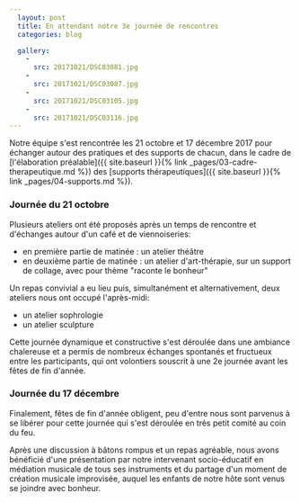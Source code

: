 ```yaml
---
  layout: post
  title: En attendant notre 3e journée de rencontres
  categories: blog

  gallery:
    -
      src: 20171021/DSC03081.jpg
    -
      src: 20171021/DSC03087.jpg
    -
      src: 20171021/DSC03105.jpg
    -
      src: 20171021/DSC03116.jpg
---
```


Notre équipe s'est rencontrée les 21 octobre et 17 décembre 2017 pour échanger
autour des pratiques et des supports de chacun, dans le cadre de
[l'élaboration préalable]({{ site.baseurl }}{% link _pages/03-cadre-therapeutique.md %})
des [supports thérapeutiques]({{ site.baseurl }}{% link _pages/04-supports.md %}).

### Journée du 21 octobre

Plusieurs ateliers ont été proposés après un temps de rencontre et d'échanges autour
d'un café et de viennoiseries:

- en première partie de matinée : un atelier théâtre
- en deuxième partie de matinée : un atelier d'art-thérapie, sur un support de collage, avec pour thème "raconte le bonheur"

Un repas convivial a eu lieu puis, simultanément et alternativement, deux ateliers
nous ont occupé l'après-midi:

- un atelier sophrologie
- un atelier sculpture

Cette journée dynamique et constructive s'est déroulée dans une ambiance chalereuse et
a permis de nombreux échanges spontanés et fructueux entre les participants, qui ont
volontiers souscrit à une 2e journée avant les fêtes de fin d'année.

### Journée du 17 décembre

Finalement, fêtes de fin d'année obligent, peu d'entre nous sont parvenus à se
libérer pour cette journée qui s'est déroulée en très petit comité au coin du feu.

Après une discussion à bâtons rompus et un repas agréable, nous avons bénéficié
d'une présentation par notre intervenant socio-éducatif en médiation musicale de
tous ses instruments et du partage d'un moment de création musicale improvisée,
auquel les enfants de notre hôte sont venus se joindre avec bonheur.
